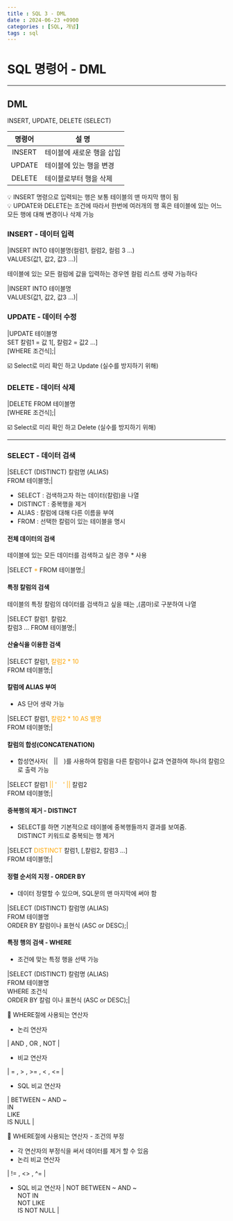 ```yaml
---
title : SQL 3 - DML
date : 2024-06-23 +0900
categories : [SQL, 개념]
tags : sql
---
```

# **SQL 명령어 - DML**
---
## DML
INSERT, UPDATE, DELETE (SELECT)

|명령어|설 명|
|:---:|---|
|INSERT|테이블에 새로운 행을 삽입|
|UPDATE|테이블에 있는 행을 변경|
|DELETE|테이블로부터 행을 삭제|

💡 INSERT 명령으로 입력되는 행은 보통 테이블의 맨 마지막 행이 됨 <br>
💡 UPDATE와 DELETE는 조건에 따라서 한번에 여러개의 행 혹은 테이블에 있는 어느 모든 행에 대해 변경이나 삭제 가능

### INSERT - 데이터 입력

|INSERT INTO 테이블명(컬럼1, 컬럼2, 컬럼 3 ...) <br> VALUES(값1, 값2, 값3 ...)|

테이블에 있는 모든 컬럼에 값을 입력하는 경우엔 컬럼 리스트 생략 가능하다

|INSERT INTO 테이블명 <br> VALUES(값1, 값2, 값3 ...)|

### UPDATE - 데이터 수정

|UPDATE 테이블명 <br> SET 칼럼1 = 값 1[, 칼럼2 = 값2 ...] <br> [WHERE 조건식];|

☑️ Select로 미리 확인 하고 Update (실수를 방지하기 위해) 

### DELETE - 데이터 삭제

|DELETE FROM 테이블명 <br> [WHERE 조건식];|

☑️ Select로 미리 확인 하고 Delete (실수를 방지하기 위해) 

---

### SELECT - 데이터 검색

|SELECT (DISTINCT) 칼럼명 (ALIAS) <br> FROM 테이블명;|

- SELECT : 검색하고자 하는 데이터(칼럼)을 나열
- DISTINCT : 중복행을 제거
- ALIAS : 칼럼에 대해 다른 이름을 부여
- FROM : 선택한 칼럼이 있는 테이블을 명시

#### 전체 데이터의 검색
테이블에 있는 모든 데이터를 검색하고 싶은 경우 * 사용

|SELECT <span style="color:orange">*</span> FROM 테이블명;|

#### 특정 칼럼의 검색 
테이블의 특정 칼럼의 데이터를 검색하고 싶을 때는 ,(콤마)로 구분하여 나열

|SELECT 칼럼1<span style="color:orange">,</span> 칼럼2<span style="color:orange">,</span> <br> 칼럼3 ... FROM 테이블명;|

#### 산술식을 이용한 검색 

|SELECT 칼럼1, <span style="color:orange"> 칼럼2 * 10 </span> <br> FROM 테이블명;|

#### 칼럼에 ALIAS 부여
- AS 단어 생략 가능

|SELECT 칼럼1, <span style="color:orange"> 칼럼2 * 10 AS 별명 </span> <br> FROM 테이블명;|

#### 칼럼의 합성(CONCATENATION)
- 합성연사자(　\|\|　)를 사용하여 칼럼을 다른 칼럼이나 값과 연결하여 하나의 칼럼으로 출력 가능

|SELECT 칼럼1 <span style="color:orange">\|\| '　' \|\|</span> 칼럼2 <br> FROM 테이블명;|

#### 중복행의 제거 - DISTINCT
- SELECT를 하면 기본적으로 테이블에 중복행들까지 결과를 보여줌. <br> DISTINCT 키워드로 중복되는 행 제거 

|SELECT <span style="color:orange">DISTINCT</span> 칼럼1, [,칼럼2, 칼럼3 ...] <br> FROM 테이블명;|

#### 정렬 순서의 지정 - ORDER BY
- 데이터 정렬할 수 있으며, SQL문의 맨 마지막에 써야 함

|SELECT (DISTINCT) 칼럼명 (ALIAS) <br> FROM 테이블명 <br> ORDER BY 칼럼이나 표현식 (ASC or DESC);|

#### 특정 행의 검색 -  WHERE
- 조건에 맞는 특정 행을 선택 가능

|SELECT (DISTINCT) 칼럼명 (ALIAS) <br> FROM 테이블명 <br> WHERE 조건식 <br> ORDER BY 칼럼 이나 표현식 (ASC or DESC);|

📝 WHERE절에 사용되는 연산자<br>
- 논리 연산자

| AND , OR , NOT |

- 비교 연산자

| = , > , >= , < , <= |

- SQL 비교 연산자

| BETWEEN ~ AND ~ <br> IN <br> LIKE <br> IS NULL |

📝 WHERE절에 사용되는 연산자 - 조건의 부정<br>
- 각 연산자의 부정식을 써서 데이터를 제거 할 수 있음<br>
- 논리 비교 연산자

| != , <> , ^= |

- SQL 비교 연산자
| NOT BETWEEN ~ AND ~ <br> NOT IN <br> NOT LIKE <br> IS NOT NULL |


